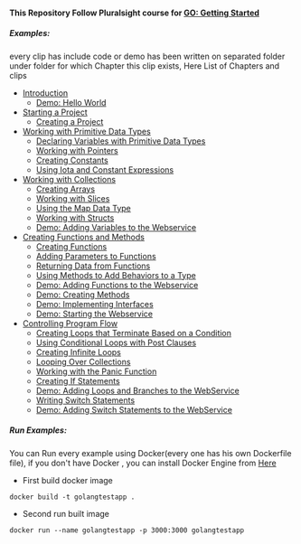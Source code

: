 #### This Repository Follow Pluralsight course for [GO: Getting Started](https://app.pluralsight.com/library/courses/getting-started-with-go)

##### Examples:
 every clip has include code or demo has been written on separated folder under folder for which Chapter this clip exists, Here List of Chapters and clips

- [Introduction](https://github.com/ahmed-hamdy90/Golang_Pluralsight_Getting_Started/tree/master/Ch02)
	- [Demo: Hello World](https://github.com/ahmed-hamdy90/Golang_Pluralsight_Getting_Started/tree/master/Ch02/05)
- [Starting a Project](https://github.com/ahmed-hamdy90/Golang_Pluralsight_Getting_Started/tree/master/Ch03)
  - [Creating a Project](https://github.com/ahmed-hamdy90/Golang_Pluralsight_Getting_Started/tree/master/Ch03/11)
- [Working with Primitive Data Types](https://github.com/ahmed-hamdy90/Golang_Pluralsight_Getting_Started/tree/master/Ch04)
	- [Declaring Variables with Primitive Data Types](https://github.com/ahmed-hamdy90/Golang_Pluralsight_Getting_Started/tree/master/Ch03/14)
	- [Working with Pointers](https://github.com/ahmed-hamdy90/Golang_Pluralsight_Getting_Started/tree/master/Ch03/15)
	- [Creating Constants](https://github.com/ahmed-hamdy90/Golang_Pluralsight_Getting_Started/tree/master/Ch03/16)
	- [Using Iota and Constant Expressions](https://github.com/ahmed-hamdy90/Golang_Pluralsight_Getting_Started/tree/master/Ch03/17)
- [Working with Collections](https://github.com/ahmed-hamdy90/Golang_Pluralsight_Getting_Started/tree/master/Ch05)
  - [Creating Arrays](https://github.com/ahmed-hamdy90/Golang_Pluralsight_Getting_Started/tree/master/Ch05/20)
  - [Working with Slices](https://github.com/ahmed-hamdy90/Golang_Pluralsight_Getting_Started/tree/master/Ch05/21)
  - [Using the Map Data Type](https://github.com/ahmed-hamdy90/Golang_Pluralsight_Getting_Started/tree/master/Ch05/22)
  - [Working with Structs](https://github.com/ahmed-hamdy90/Golang_Pluralsight_Getting_Started/tree/master/Ch05/23)
  - [Demo: Adding Variables to the Webservice](https://github.com/ahmed-hamdy90/Golang_Pluralsight_Getting_Started/tree/master/Ch05/24)
- [Creating Functions and Methods](https://github.com/ahmed-hamdy90/Golang_Pluralsight_Getting_Started/tree/master/Ch06)
  - [Creating Functions](https://github.com/ahmed-hamdy90/Golang_Pluralsight_Getting_Started/tree/master/Ch06/26)
  - [Adding Parameters to Functions](https://github.com/ahmed-hamdy90/Golang_Pluralsight_Getting_Started/tree/master/Ch06/27)
  - [Returning Data from Functions](https://github.com/ahmed-hamdy90/Golang_Pluralsight_Getting_Started/tree/master/Ch06/28)
  - [Using Methods to Add Behaviors to a Type](https://github.com/ahmed-hamdy90/Golang_Pluralsight_Getting_Started/tree/master/Ch06/29)
  - [Demo: Adding Functions to the Webservice](https://github.com/ahmed-hamdy90/Golang_Pluralsight_Getting_Started/tree/master/Ch06/30)
  - [Demo: Creating Methods](https://github.com/ahmed-hamdy90/Golang_Pluralsight_Getting_Started/tree/master/Ch06/31)
  - [Demo: Implementing Interfaces](https://github.com/ahmed-hamdy90/Golang_Pluralsight_Getting_Started/tree/master/Ch06/32)
  - [Demo: Starting the Webservice](https://github.com/ahmed-hamdy90/Golang_Pluralsight_Getting_Started/tree/master/Ch06/33)
- [Controlling Program Flow](https://github.com/ahmed-hamdy90/Golang_Pluralsight_Getting_Started/tree/master/Ch07)
  - [Creating Loops that Terminate Based on a Condition](https://github.com/ahmed-hamdy90/Golang_Pluralsight_Getting_Started/tree/master/Ch07/37)
  - [Using Conditional Loops with Post Clauses](https://github.com/ahmed-hamdy90/Golang_Pluralsight_Getting_Started/tree/master/Ch07/38)
  - [Creating Infinite Loops](https://github.com/ahmed-hamdy90/Golang_Pluralsight_Getting_Started/tree/master/Ch07/39)
  - [Looping Over Collections](https://github.com/ahmed-hamdy90/Golang_Pluralsight_Getting_Started/tree/master/Ch07/40)
  - [Working with the Panic Function](https://github.com/ahmed-hamdy90/Golang_Pluralsight_Getting_Started/tree/master/Ch07/41)
  - [Creating If Statements](https://github.com/ahmed-hamdy90/Golang_Pluralsight_Getting_Started/tree/master/Ch07/42)
  - [Demo: Adding Loops and Branches to the WebService](https://github.com/ahmed-hamdy90/Golang_Pluralsight_Getting_Started/tree/master/Ch07/43)
  - [Writing Switch Statements](https://github.com/ahmed-hamdy90/Golang_Pluralsight_Getting_Started/tree/master/Ch07/44)
  - [Demo: Adding Switch Statements to the WebService](https://github.com/ahmed-hamdy90/Golang_Pluralsight_Getting_Started/tree/master/Ch07/45)

##### Run Examples:

 You can Run every example using Docker(every one has his own Dockerfile file), if you don't have Docker , you can install Docker Engine from [Here](https://docs.docker.com/engine/install)

 - First build docker image
```shell
docker build -t golangtestapp .
```

 - Second run built image
```shell
docker run --name golangtestapp -p 3000:3000 golangtestapp
```
